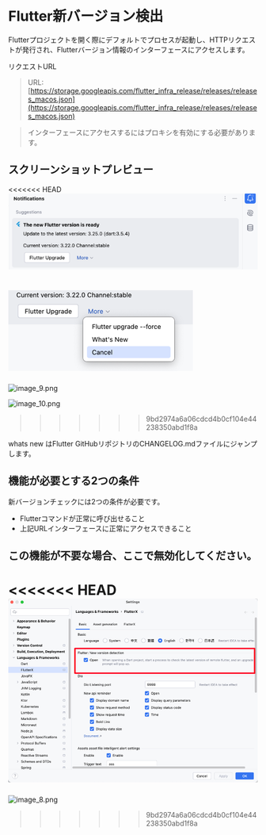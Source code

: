 # Flutter新バージョン検出


Flutterプロジェクトを開く際にデフォルトでプロセスが起動し、HTTPリクエストが発行され、Flutterバージョン情報のインターフェースにアクセスします。


リクエストURL

> URL: [https://storage.googleapis.com/flutter_infra_release/releases/releases_macos.json](https://storage.googleapis.com/flutter_infra_release/releases/releases_macos.json)


> インターフェースにアクセスするにはプロキシを有効にする必要があります。


## スクリーンショットプレビュー

<<<<<<< HEAD
![image_9.png](../../assets/images/image_9.png)

![image_10.png](../../assets/images/image_10.png)
=======
![image_9.png](/images/image_9.png)

![image_10.png](/images/image_10.png)
>>>>>>> 9bd2974a6a06cdcd4b0cf104e44238350abd1f8a

whats new はFlutter GitHubリポジトリのCHANGELOG.mdファイルにジャンプします。

## 機能が必要とする2つの条件

新バージョンチェックには2つの条件が必要です。

* Flutterコマンドが正常に呼び出せること
* 上記URLインターフェースに正常にアクセスできること

## この機能が不要な場合、ここで無効化してください。

<<<<<<< HEAD
![image_8.png](../../assets/images/image_8.png)
=======
![image_8.png](/images/image_8.png)
>>>>>>> 9bd2974a6a06cdcd4b0cf104e44238350abd1f8a
